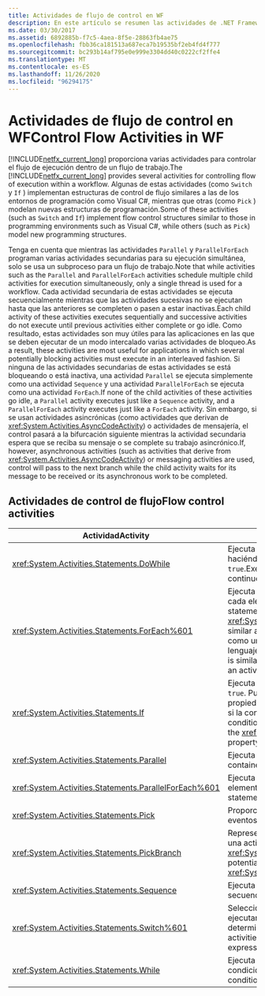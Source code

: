 ```yaml
---
title: Actividades de flujo de control en WF
description: En este artículo se resumen las actividades de .NET Framework 4.6.1 para controlar el flujo de ejecución dentro de un flujo de trabajo.
ms.date: 03/30/2017
ms.assetid: 6892885b-f7c5-4aea-8f5e-28863fb4ae75
ms.openlocfilehash: fbb36ca181513a687eca7b19535bf2eb4fd4f777
ms.sourcegitcommit: bc293b14af795e0e999e3304dd40c0222cf2ffe4
ms.translationtype: MT
ms.contentlocale: es-ES
ms.lasthandoff: 11/26/2020
ms.locfileid: "96294175"
---
```

# <a name="control-flow-activities-in-wf"></a><span data-ttu-id="5f006-103">Actividades de flujo de control en WF</span><span class="sxs-lookup"><span data-stu-id="5f006-103">Control Flow Activities in WF</span></span>

<span data-ttu-id="5f006-104">[!INCLUDE[netfx_current_long](../../../includes/netfx-current-long-md.md)] proporciona varias actividades para controlar el flujo de ejecución dentro de un flujo de trabajo.</span><span class="sxs-lookup"><span data-stu-id="5f006-104">The [!INCLUDE[netfx_current_long](../../../includes/netfx-current-long-md.md)] provides several activities for controlling flow of execution within a workflow.</span></span> <span data-ttu-id="5f006-105">Algunas de estas actividades (como `Switch` y `If` ) implementan estructuras de control de flujo similares a las de los entornos de programación como Visual C#, mientras que otras (como `Pick` ) modelan nuevas estructuras de programación.</span><span class="sxs-lookup"><span data-stu-id="5f006-105">Some of these activities (such as `Switch` and `If`) implement flow control structures similar to those in programming environments such as Visual C#, while others (such as `Pick`) model new programming structures.</span></span>  
  
 <span data-ttu-id="5f006-106">Tenga en cuenta que mientras las actividades `Parallel` y `ParallelForEach` programan varias actividades secundarias para su ejecución simultánea, solo se usa un subproceso para un flujo de trabajo.</span><span class="sxs-lookup"><span data-stu-id="5f006-106">Note that while activities such as the `Parallel` and `ParallelForEach` activities schedule multiple child activities for execution simultaneously, only a single thread is used for a workflow.</span></span> <span data-ttu-id="5f006-107">Cada actividad secundaria de estas actividades se ejecuta secuencialmente mientras que las actividades sucesivas no se ejecutan hasta que las anteriores se completen o pasen a estar inactivas.</span><span class="sxs-lookup"><span data-stu-id="5f006-107">Each child activity of these activities executes sequentially and successive activities do not execute until previous activities either complete or go idle.</span></span> <span data-ttu-id="5f006-108">Como resultado, estas actividades son muy útiles para las aplicaciones en las que se deben ejecutar de un modo intercalado varias actividades de bloqueo.</span><span class="sxs-lookup"><span data-stu-id="5f006-108">As a result, these activities are most useful for applications in which several potentially blocking activities must execute in an interleaved fashion.</span></span> <span data-ttu-id="5f006-109">Si ninguna de las actividades secundarias de estas actividades se está bloqueando o está inactiva, una actividad `Parallel` se ejecuta simplemente como una actividad `Sequence` y una actividad `ParallelForEach` se ejecuta como una actividad `ForEach`.</span><span class="sxs-lookup"><span data-stu-id="5f006-109">If none of the child activities of these activities go idle, a `Parallel` activity executes just like a `Sequence` activity, and a `ParallelForEach` activity executes just like a `ForEach` activity.</span></span> <span data-ttu-id="5f006-110">Sin embargo, si se usan actividades asincrónicas (como actividades que derivan de <xref:System.Activities.AsyncCodeActivity>) o actividades de mensajería, el control pasará a la bifurcación siguiente mientras la actividad secundaria espera que se reciba su mensaje o se complete su trabajo asincrónico.</span><span class="sxs-lookup"><span data-stu-id="5f006-110">If, however, asynchronous activities (such as activities that derive from <xref:System.Activities.AsyncCodeActivity>) or messaging activities are used, control will pass to the next branch while the child activity waits for its message to be received or its asynchronous work to be completed.</span></span>  
  
## <a name="flow-control-activities"></a><span data-ttu-id="5f006-111">Actividades de control de flujo</span><span class="sxs-lookup"><span data-stu-id="5f006-111">Flow control activities</span></span>  
  
|<span data-ttu-id="5f006-112">Actividad</span><span class="sxs-lookup"><span data-stu-id="5f006-112">Activity</span></span>|<span data-ttu-id="5f006-113">Descripción</span><span class="sxs-lookup"><span data-stu-id="5f006-113">Description</span></span>|  
|--------------|-----------------|  
|<xref:System.Activities.Statements.DoWhile>|<span data-ttu-id="5f006-114">Ejecuta las actividades contenidas una vez y continúa haciéndolo mientras que haya una condición con el valor `true`.</span><span class="sxs-lookup"><span data-stu-id="5f006-114">Executes the contained activities once and continues to do so while a condition is `true`.</span></span>|  
|<xref:System.Activities.Statements.ForEach%601>|<span data-ttu-id="5f006-115">Ejecuta una instrucción incrustada en secuencia para cada elemento de una colección.</span><span class="sxs-lookup"><span data-stu-id="5f006-115">Executes an embedded statement in sequence for each element in a collection.</span></span> <span data-ttu-id="5f006-116"><xref:System.Activities.Statements.ForEach%601> es similar a la palabra clave `foreach`, pero se implementa como una actividad en lugar de como una instrucción de lenguaje.</span><span class="sxs-lookup"><span data-stu-id="5f006-116"><xref:System.Activities.Statements.ForEach%601> is similar to the keyword `foreach`, but is implemented as an activity rather than a language statement.</span></span>|  
|<xref:System.Activities.Statements.If>|<span data-ttu-id="5f006-117">Ejecuta las actividades contenidas si una condición es `true`. Puede ejecutar actividades contenidas en la propiedad <xref:System.Activities.Statements.If.Else%2A> si la condición es `false`.</span><span class="sxs-lookup"><span data-stu-id="5f006-117">Executes contained activities if a condition is `true`, and can execute activities contained in the <xref:System.Activities.Statements.If.Else%2A> property if the condition is `false`.</span></span>|  
|<xref:System.Activities.Statements.Parallel>|<span data-ttu-id="5f006-118">Ejecuta las actividades contenidas en paralelo.</span><span class="sxs-lookup"><span data-stu-id="5f006-118">Executes contained activities in parallel.</span></span>|  
|<xref:System.Activities.Statements.ParallelForEach%601>|<span data-ttu-id="5f006-119">Ejecuta una instrucción incrustada en paralelo para cada elemento de una colección.</span><span class="sxs-lookup"><span data-stu-id="5f006-119">Executes an embedded statement in parallel for each element in a collection.</span></span>|  
|<xref:System.Activities.Statements.Pick>|<span data-ttu-id="5f006-120">Proporciona el modelado del flujo de control basado en eventos.</span><span class="sxs-lookup"><span data-stu-id="5f006-120">Provides event-based control flow modeling.</span></span>|  
|<xref:System.Activities.Statements.PickBranch>|<span data-ttu-id="5f006-121">Representa una ruta de acceso de ejecución potencial en una actividad <xref:System.Activities.Statements.Pick>.</span><span class="sxs-lookup"><span data-stu-id="5f006-121">Represents a potential path of execution in a <xref:System.Activities.Statements.Pick> activity.</span></span>|  
|<xref:System.Activities.Statements.Sequence>|<span data-ttu-id="5f006-122">Ejecuta las actividades contenidas en secuencia.</span><span class="sxs-lookup"><span data-stu-id="5f006-122">Executes contained activities in sequence.</span></span>|  
|<xref:System.Activities.Statements.Switch%601>|<span data-ttu-id="5f006-123">Selecciona una opción de varias actividades que ejecutar, según el valor de una expresión determinada.</span><span class="sxs-lookup"><span data-stu-id="5f006-123">Selects one choice from a number of activities to execute, based on the value of a given expression.</span></span>|  
|<xref:System.Activities.Statements.While>|<span data-ttu-id="5f006-124">Ejecuta las actividades contenidas mientras una condición sea `true`.</span><span class="sxs-lookup"><span data-stu-id="5f006-124">Executes contained activities while a condition is `true`.</span></span>|
